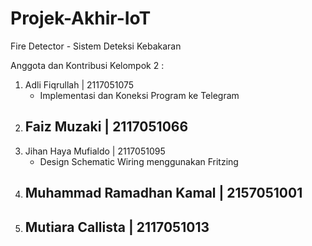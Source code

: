 # Projek-Akhir-IoT

Fire Detector - Sistem Deteksi Kebakaran

Anggota dan Kontribusi Kelompok 2 :
1. Adli Fiqrullah | 2117051075
   - Implementasi dan Koneksi Program ke Telegram
3. Faiz Muzaki | 2117051066
   -
5. Jihan Haya Mufialdo | 2117051095
   - Design Schematic Wiring menggunakan Fritzing
7. Muhammad Ramadhan Kamal | 2157051001
   -
9. Mutiara Callista | 2117051013
   - 
